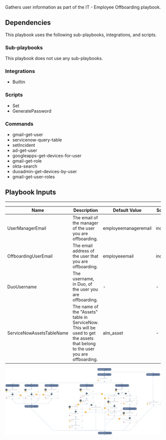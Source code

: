Gathers user information as part of the IT - Employee Offboarding playbook.

## Dependencies
This playbook uses the following sub-playbooks, integrations, and scripts.

### Sub-playbooks
This playbook does not use any sub-playbooks.

### Integrations
* Builtin

### Scripts
* Set
* GeneratePassword

### Commands
* gmail-get-user
* servicenow-query-table
* setIncident
* ad-get-user
* googleapps-get-devices-for-user
* gmail-get-role
* okta-search
* duoadmin-get-devices-by-user
* gmail-get-user-roles

## Playbook Inputs
---

| **Name** | **Description** | **Default Value** | **Source** | **Required** |
| --- | --- | --- | --- | --- |
| UserManagerEmail | The email of the manager of the user you are offboarding. | employeemanageremail | incident | Optional |
| OffboardingUserEmail | The email address of the user that you are offboarding. | employeeemail | incident | Required |
| DuoUsername | The username, in Duo, of the user you are offboarding. | - | - | Optional |
| ServiceNowAssetsTableName | The name of the "Assets" table in ServiceNow. This will be used to get the assets that belong to the user you are offboarding. | alm_asset | - | Optional |

![Employee_Offboarding_Gather_User_Information](https://github.com/ElazarK/content-docs/blob/master/images/playbooks/Employee_Offboarding_Gather_User_Information.png)
